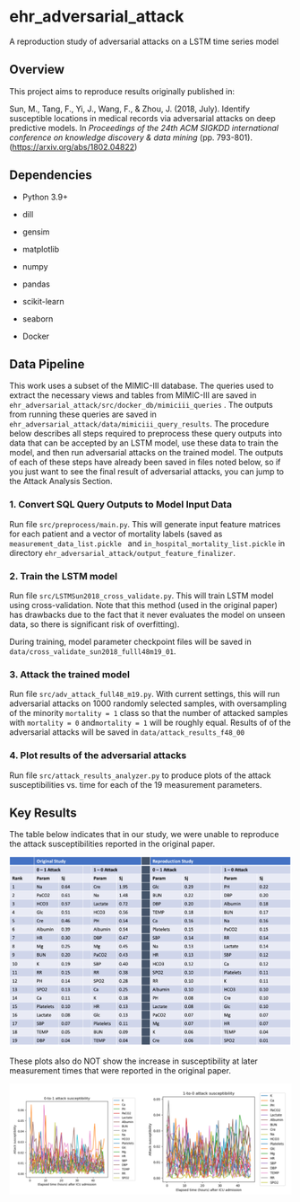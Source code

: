 # ehr_adversarial_attack
A reproduction study of adversarial attacks on a LSTM time series model

## Overview
This project aims to reproduce results originally published in:

Sun, M., Tang, F., Yi, J., Wang, F., & Zhou, J. (2018, July). Identify susceptible locations in medical records via adversarial attacks on deep predictive models. In *Proceedings of the 24th ACM SIGKDD international conference on knowledge discovery & data mining* (pp. 793-801). (https://arxiv.org/abs/1802.04822)



## Dependencies

* Python 3.9+

* dill

* gensim

* matplotlib

* numpy

* pandas

* scikit-learn

* seaborn

* Docker

  

## Data Pipeline

This work uses a subset of the MIMIC-III database. The queries used to extract the necessary views and tables from MIMIC-III are saved in `ehr_adversarial_attack/src/docker_db/mimiciii_queries` . The outputs from running these queries are saved in `ehr_adversarial_attack/data/mimiciii_query_results`. The procedure below describes all steps required to preprocess these query outputs into data that can be accepted by an LSTM model, use these data to train the model, and then run adversarial attacks on the trained model. The outputs of each of these steps have already been saved in files noted below, so if you just want to see the final result of adversarial attacks, you can jump to the Attack Analysis Section.

### 1. Convert SQL Query Outputs to Model Input Data

Run file `src/preprocess/main.py`. This will generate input feature matrices for each patient and a vector of mortality labels (saved as `measurement_data_list.pickle ` and `in_hospital_mortality_list.pickle` in directory `ehr_adversarial_attack/output_feature_finalizer`.

### 2. Train the LSTM model

Run file `src/LSTMSun2018_cross_validate.py`. This will train LSTM model using cross-validation. Note that this method (used in the original paper) has drawbacks due to the fact that it never evaluates the model on unseen data, so there is significant risk of overfitting).

During training, model parameter checkpoint files will be saved in `data/cross_validate_sun2018_fulll48m19_01`.

### 3. Attack the trained model

Run file `src/adv_attack_full48_m19.py`. With current settings, this will run adversarial attacks on 1000 randomly selected samples, with oversampling of the minority `mortality = 1` class so that the number of attacked samples with `mortality = 0` and`mortality = 1` will be roughly equal. Results of of the adversarial attacks will be saved in `data/attack_results_f48_00`

### 4. Plot results of the adversarial attacks

Run file `src/attack_results_analyzer.py` to produce plots of the attack susceptibilities vs. time for each of the 19 measurement parameters.



## Key Results

The table below indicates that in our study, we were unable to reproduce the attack susceptibilities reported in the original paper.

![](https://github.com/duanegoodner/ehr_adversarial_attack/blob/main/data/images/Table.png)



These plots also do NOT show the increase in susceptibility at later measurement times that were reported in the original paper.

![](https://github.com/duanegoodner/ehr_adversarial_attack/blob/main/data/images/plots.png)



